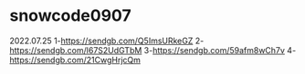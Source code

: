 # snowcode0907
2022.07.25
1-https://sendgb.com/Q5ImsURkeGZ
2-https://sendgb.com/l67S2UdGTbM
3-https://sendgb.com/59afm8wCh7v
4-https://sendgb.com/21CwgHrjcQm

